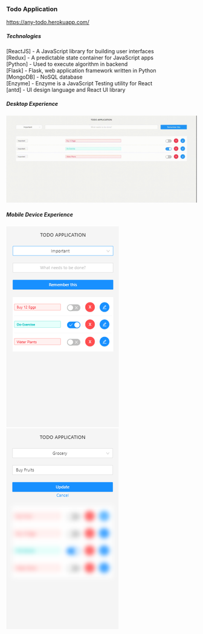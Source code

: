 ### Todo Application

https://any-todo.herokuapp.com/ <br/>

##### Technologies <br/>
[ReactJS] - A JavaScript library for building user interfaces <br/>
[Redux]   - A predictable state container for JavaScript apps <br/>
[Python]  - Used to execute algorithm in backend <br/>
[Flask]   - Flask, web application framework written in Python <br/>
[MongoDB] - NoSQL database <br/>
[Enzyme]  - Enzyme is a JavaScript Testing utility for React <br/>
[antd]    - UI design language and React UI library <br/>

##### Desktop Experience
![alt text](https://github.com/davisraimon/Todo-Application/blob/master/assets/desktop-web.gif)

##### Mobile Device Experience
![Mobile_Screen_1](https://github.com/davisraimon/Todo-Application/blob/master/assets/mobile-web1.PNG)
![Mobile_Screen_2](https://github.com/davisraimon/Todo-Application/blob/master/assets/mobile-web2.PNG)





